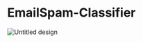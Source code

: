 # EmailSpam-Classifier
![Untitled design](https://user-images.githubusercontent.com/113234633/200524503-fe3dbe59-8595-4ca3-bc30-39c71d3dcc07.png)
